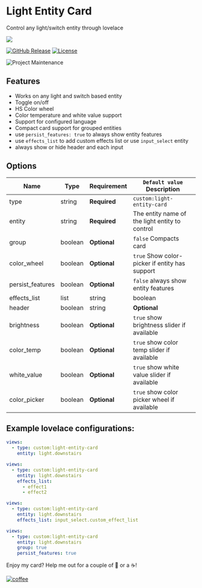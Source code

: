 # Light Entity Card
Control any light/switch entity through lovelace

<img src='https://raw.githubusercontent.com/ljmerza/light-entity-card/master/card.png' />

[![GitHub Release][releases-shield]][releases]
[![License][license-shield]](LICENSE.md)

![Project Maintenance][maintenance-shield]

## Features

* Works on any light and switch based entity
* Toggle on/off
* HS Color wheel
* Color temperature and white value support
* Support for configured language
* Compact card support for grouped entities
* use `persist_features: true` to always show entity features
* use `effects_list` to add custom effects list or use `input_select` entity
* always show or hide header and each input 

## Options

| Name | Type | Requirement | `Default value` Description
| ---- | ---- | ------- | -----------
| type | string | **Required** | `custom:light-entity-card`
| entity | string | **Required** | The entity name of the light entity to control
| group | boolean | **Optional** | `false` Compacts card
| color_wheel | boolean | **Optional** | `true` Show color-picker if entity has support
| persist_features | boolean | **Optional** | `false` always show entity features
| effects_list | list|string|boolean | **Optional** | custom list of effects, an input_select entity, or set false to always hide
| header | boolean | string | **Optional** | custom header name or `false` to hide header
| brightness | boolean | **Optional** | `true` show brightness slider if available 
| color_temp | boolean | **Optional** | `true` show color temp slider if available 
| white_value | boolean | **Optional** | `true` show white value slider if available 
| color_picker | boolean | **Optional** | `true` show color picker wheel if available 

## Example lovelace configurations:
```yaml
views:
  - type: custom:light-entity-card
    entity: light.downstairs
```

```yaml
views:
  - type: custom:light-entity-card
    entity: light.downstairs
    effects_list:
      - effect1
      - effect2
```

```yaml
views:
  - type: custom:light-entity-card
    entity: light.downstairs
    effects_list: input_select.custom_effect_list
```

```yaml
views:
  - type: custom:light-entity-card
    entity: light.downstairs
    group: true
    persist_features: true
```

Enjoy my card? Help me out for a couple of :beers: or a :coffee:!

[![coffee](https://www.buymeacoffee.com/assets/img/custom_images/black_img.png)](https://www.buymeacoffee.com/JMISm06AD)


[commits-shield]: https://img.shields.io/github/commit-activity/y/ljmerza/light-entity-card.svg?style=for-the-badge
[commits]: https://github.com/ljmerza/light-entity-card/commits/master
[license-shield]: https://img.shields.io/github/license/ljmerza/light-entity-card.svg?style=for-the-badge
[maintenance-shield]: https://img.shields.io/badge/maintainer-Leonardo%20Merza%20%40ljmerza-blue.svg?style=for-the-badge
[releases-shield]: https://img.shields.io/github/release/ljmerza/light-entity-card.svg?style=for-the-badge
[releases]: https://github.com/ljmerza/light-entity-card/releases